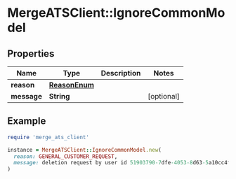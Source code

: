 # MergeATSClient::IgnoreCommonModel

## Properties

| Name | Type | Description | Notes |
| ---- | ---- | ----------- | ----- |
| **reason** | [**ReasonEnum**](ReasonEnum.md) |  |  |
| **message** | **String** |  | [optional] |

## Example

```ruby
require 'merge_ats_client'

instance = MergeATSClient::IgnoreCommonModel.new(
  reason: GENERAL_CUSTOMER_REQUEST,
  message: deletion request by user id 51903790-7dfe-4053-8d63-5a10cc4ffd39
)
```

